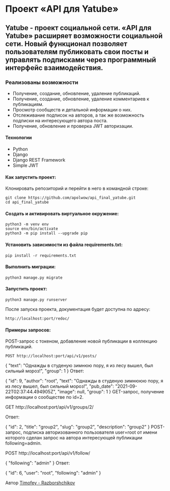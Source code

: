 # Проект «API для Yatube»
## Yatube - проект социальной сети. «API для Yatube» расширяет возможности социальной сети. Новый функционал позволяет пользователям публиковать свои посты и управлять подписками через программный интерфейс взаимодействия.

### Реализованы возможности
- Получение, создание, обновление, удаление публикаций.
- Получение, создание, обновление, удаление комментариев к публикациям.
- Просмотр сообществ и детальной информации о них.
- Отслеживание подписок на авторов, а так же возможность подписки на интересующего автора поста.
- Получение, обновление и проверка JWT авторизации.
#### Технологии
- Python
- Django
- Django REST Framework
- Simple JWT
#### Как запустить проект:

Клонировать репозиторий и перейти в него в командной строке:
```
git clone https://github.com/apolwow/api_final_yatube.git
cd api_final_yatube
```
#### Создать и активировать виртуальное окружение:
```
python3 -m venv env
source env/bin/activate
python3 -m pip install --upgrade pip
```
#### Установить зависимости из файла requirements.txt: 
```
pip install -r requirements.txt
```
#### Выполнить миграции: 
```
python3 manage.py migrate
```
#### Запустить проект: 
```
python3 manage.py runserver
```

После запуска проекта, документация будет доступна по адресу:
```
http://localhost:port/redoc/
```
#### Примеры запросов:

POST-запрос с токеном, добавление новой публикации в коллекцию публикаций.
```
POST http://localhost:port/api/v1/posts/
```
{
  "text": "Однажды в студеную зимнюю пору, я из лесу вышел, был сильный мороз!",
  "group": 1
}
Ответ:

{
    "id": 9,
    "author": "root",
    "text": "Однажды в студеную зимнююю пору, я из лесу вышел, был сильный мороз!",
    "pub_date": "2021-09-22T02:37:44.494905Z",
    "image": null,
    "group": 1
}
GET-запрос, получение информации о сообществе по id=2.

GET http://localhost:port/api/v1/groups/2/

Ответ:

{
    "id": 2,
    "title": "group2",
    "slug": "group2",
    "description": "group2"
}
POST-запрос, подписка авторизованного пользователя user=root от имени которого сделан запрос на автора интересующей публикации following=admin.

POST http://localhost:port/api/v1/follow/

{
  "following": "admin"
}
Ответ:

{
    "id": 6,
    "user": "root",
    "following": "admin"
}

Автор
[Timofey - Razborshchikov](https://github.com/Timofey3085)

